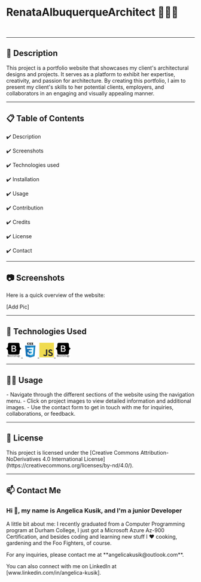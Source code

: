 # RenataAlbuquerqueArchitect 📐🧱🏡
<br>
<hr>
<h2>📍 Description</h2>
<p>This project is a portfolio website that showcases my client's architectural designs and projects. It serves as a platform to exhibit her expertise, creativity, and passion for architecture. By creating this portfolio, I aim to present my client's skills to her potential clients, employers, and collaborators in an engaging and visually appealing manner.</p>


<hr>
<h2>📋 Table of Contents</h2>
<p>✔️ Description</p>
<p>✔️ Screenshots</p>
<p>✔️ Technologies used</p>
<p>✔️ Installation </p>
<p>✔️ Usage</p>
<p>✔️ Contribution</p>
<p>✔️ Credits</p>
<p>✔️ License</p>
<p>✔️ Contact</p>


<hr>
<h2>📷 Screenshots</h2>
<p>Here is a quick overview of the website:</p>
<p>[Add Pic]</p>


<hr>
<h2>🧰 Technologies Used</h2>
<p> <a href="https://getbootstrap.com" target="_blank" rel="noreferrer"> <img src="https://raw.githubusercontent.com/devicons/devicon/master/icons/bootstrap/bootstrap-plain-wordmark.svg" alt="bootstrap" width="40" height="40"/> </a> <a href="https://www.w3schools.com/css/" target="_blank" rel="noreferrer"> <img src="https://raw.githubusercontent.com/devicons/devicon/master/icons/css3/css3-original-wordmark.svg" alt="css3" width="40" height="40"/> </a> <a href="https://developer.mozilla.org/en-US/docs/Web/JavaScript" target="_blank" rel="noreferrer"> <img src="https://raw.githubusercontent.com/devicons/devicon/master/icons/javascript/javascript-original.svg" alt="javascript" width="40" height="40"/> </a> <a href="https://getbootstrap.com" target="_blank" rel="noreferrer"> <img src="https://raw.githubusercontent.com/devicons/devicon/master/icons/bootstrap/bootstrap-plain-wordmark.svg" alt="bootstrap" width="40" height="40"/> </a> </p>


<hr>
<h2>👩‍💻 Usage</h2>
- Navigate through the different sections of the website using the navigation menu.
- Click on project images to view detailed information and additional images.
- Use the contact form to get in touch with me for inquiries, collaborations, or feedback.


<hr>
<h2>🚫 License</h2>
<p>This project is licensed under the [Creative Commons Attribution-NoDerivatives 4.0 International License](https://creativecommons.org/licenses/by-nd/4.0/).</p>


<hr>
<h2>📫 Contact Me</h2>
<h3>Hi 👋, my name is Angelica Kusik, and I'm a junior Developer</h3>
<p><span font-weight="bold">A little bit about me:</span> I recently graduated from a Computer Programming program at Durham College, I just got a Microsoft Azure Az-900 Certification, and besides coding and learning new stuff I ♥ cooking, gardening and the Foo Fighters, of course.</p>
<p>For any inquiries, please contact me at  **angelicakusik@outlook.com**.</p>
<p>You can also connect with me on LinkedIn at [www.linkedin.com/in/angelica-kusik].</p>





